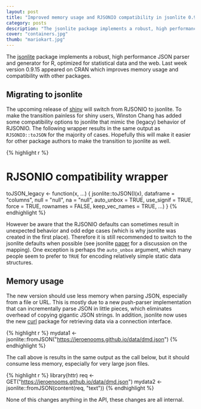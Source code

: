 ```yaml
---
layout: post
title: "Improved memory usage and RJSONIO compatibility in jsonlite 0.9.15"
category: posts
description: "The jsonlite package implements a robust, high performance JSON parser and generator for R, optimized for statistical data and the web. Last week version 0.9.15 appeared on CRAN which improves memory usage and compatibility with other packages."
cover: "containers.jpg"
thumb: "mariokart.jpg"
---
```


The [jsonlite](http://cran.rstudio.org/web/packages/jsonlite/index.html) package implements a robust, high performance JSON parser and generator for R, optimized for statistical data and the web. Last week version 0.9.15 appeared on CRAN which improves memory usage and compatibility with other packages.

## Migrating to jsonlite

The upcoming release of [shiny](https://github.com/rstudio/shiny) will switch from RJSONIO to jsonlite. To make the transition painless for shiny users, Winston Chang has added some compatibility options to jsonlite that mimic the (legacy) behavior of RJSONIO. The following wrapper results in the same output as `RJSONIO::toJSON` for the majority of cases. Hopefully this will make it easier for other package authors to make the transition to jsonlite as well.

{% highlight r %}
# RJSONIO compatibility wrapper
toJSON_legacy <- function(x, ...) {
  jsonlite::toJSON(I(x), dataframe = "columns", null = "null", na = "null",
   auto_unbox = TRUE, use_signif = TRUE, force = TRUE,
   rownames = FALSE, keep_vec_names = TRUE, ...)
}
{% endhighlight %}

However be aware that the RJSONIO defaults can sometimes result in unexpected behavior and odd edge cases (which is why jsonlite was created in the first place). Therefore it is still recommended to switch to the jsonlite defaults when possible (see jsonlite [paper](http://arxiv.org/abs/1403.2805) for a discussion on the mapping). One exception is perhaps the `auto_unbox` argument, which many people seem to prefer to `TRUE` for encoding relatively simple static data structures. 

## Memory usage

The new version should use less memory when parsing JSON, especially from a file or URL. This is mostly due to a new push-parser implementation that can incrementally parse JSON in little pieces, which eliminates overhead of copying gigantic JSON strings. In addition, jsonlite now uses the new [curl](http://cran.r-project.org/web/packages/curl/index.html) package for retrieving data via a connection interface. 

{% highlight r %}
mydata1 <- jsonlite::fromJSON("https://jeroenooms.github.io/data/dmd.json")
{% endhighlight %}

The call above is results in the same output as the call below, but it should consume less memory, especially for very large json files.

{% highlight r %}
library(httr)
req <- GET("https://jeroenooms.github.io/data/dmd.json")
mydata2 <- jsonlite::fromJSON(content(req, "text"))
{% endhighlight %}

None of this changes anything in the API, these changes are all internal.